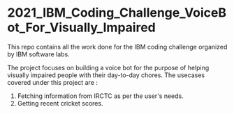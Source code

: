 # 2021_IBM_Coding_Challenge_VoiceBot_For_Visually_Impaired
This repo contains all the work done for the IBM coding challenge organized by IBM software labs.

The project focuses on building a voice bot for the purpose of helping visually impaired people with their day-to-day chores.
The usecases covered under this project are :
1. Fetching information from IRCTC as per the user's needs. 
2. Getting recent cricket scores. 
